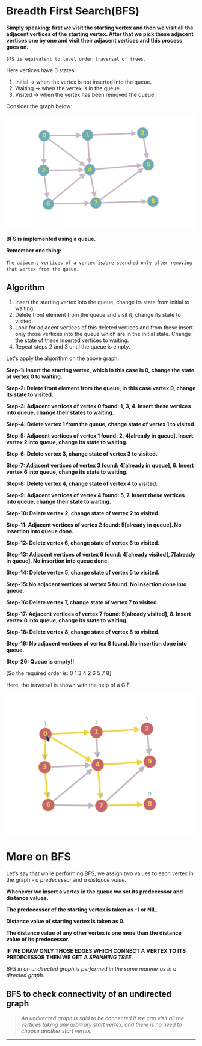 # Breadth First Search(BFS)

**Simply speaking: first we visit the starting vertex and then we visit all the adjacent vertices of the starting vertex. After that we pick these adjacent vertices one by one and visit their adjacent vertices and this process goes on.**


`BFS is equivalent to level order traversal of trees.`

Here vertices have 3 states:
1. Initial -> when the vertex is not inserted into the queue.
2. Waiting -> when the vertex is in the queue.
3. Visited -> when the vertex has been removed the queue.

Consider the graph below:

![image](https://github.com/C0DER11101/DSA_revisit/blob/master/DSAcpp/Algorithms/Graphs/Diagraph2.png?raw=true)

**BFS is implemented using a queue.**

**Remember one thing:**

` The adjacent vertices of a vertex is/are searched only after removing that vertex from the queue. `


## Algorithm

1. Insert the starting vertex into the queue, change its state from initial to waiting.
2. Delete front element from the queue and visit it, change its state to visited.
3. Look for adjacent vertices of this deleted vertices and from these insert only those vertices into the queue which are in the initial state. Change the state of these inserted vertices to waiting.
4. Repeat steps 2 and 3 until the queue is empty.

Let's apply the algorithm on the above graph.

**Step-1: Insert the starting vertex, which in this case is 0, change the state of vertex 0 to waiting.**

**Step-2: Delete front element from the queue, in this case vertex 0, change its state to visited.**

**Step-3: Adjacent vertices of vertex 0 found: 1, 3, 4. Insert these vertices into queue, change their states to waiting.**

**Step-4: Delete vertex 1 from the queue, change state of vertex 1 to visited.**

**Step-5: Adjacent vertices of vertex 1 found: 2, 4[already in queue]. Insert vertex 2 into queue, change its state to waiting.**

**Step-6: Delete vertex 3, change state of vertex 3 to visited.**

**Step-7: Adjacent vertices of vertex 3 found: 4[already in queue], 6. Insert vertex 6 into queue, change its state to waiting.**

**Step-8: Delete vertex 4, change state of vertex 4 to visited.**

**Step-9: Adjacent vertices of vertex 4 found: 5, 7. Insert these vertices into queue, change their state to waiting.**

**Step-10: Delete vertex 2, change state of vertex 2 to visited.**

**Step-11: Adjacent vertices of vertex 2 found: 5[already in queue]. No insertion into queue done.**

**Step-12: Delete vertex 6, change state of vertex 6 to visited.**

**Step-13: Adjacent vertices of vertex 6 found: 4[already visited], 7[already in queue]. No insertion into queue done.**

**Step-14: Delete vertex 5, change state of vertex 5 to visited.**

**Step-15: No adjacent vertices of vertex 5 found. No insertion done into queue.**

**Step-16: Delete vertex 7, change state of vertex 7 to visited.**

**Step-17: Adjacent vertices of vertex 7 found: 5[already visited], 8. Insert vertex 8 into queue, change its state to waiting.**

**Step-18: Delete vertex 8, change state of vertex 8 to visited.**

**Step-19: No adjacent vertices of vertex 8 found. No insertion done into queue.**

**Step-20: Queue is empty!!**

[So the required order is: 0 1 3 4 2 6 5 7 8]

Here, the traversal is shown with the help of a GIF.

![image](https://github.com/C0DER11101/DSA_revisit/blob/master/DSAcpp/Algorithms/Graphs/BFS.gif?raw=true)


# More on BFS

Let's say that while performing BFS, we assign two values to each vertex in the graph - _a predecessor_ and _a distance value_.

**Whenever we insert a vertex in the queue we set its predecessor and distance values.**

**The predecessor of the starting vertex is taken as -1 or NIL.**

**Distance value of starting vertex is taken as 0.**

**The distance value of any other vertex is one more than the distance value of its predecessor.**

**IF WE DRAW ONLY THOSE EDGES WHICH CONNECT A VERTEX TO ITS PREDECESSOR THEN WE GET A _SPANNING TREE_.**


_BFS in an undirected graph is performed in the same manner as in a directed graph._

## BFS to check connectivity of an undirected graph

> _An undirected graph is said to be connected if we can visit all the vertices taking any arbitrary start vertex, and there is no need to choose another start vertex._


---
